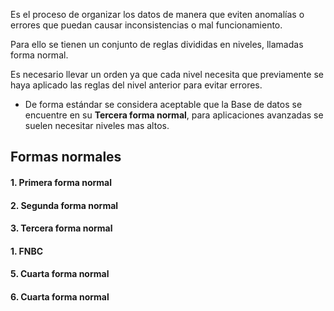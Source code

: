 
Es el proceso de organizar los datos de manera que eviten anomalías o errores que puedan causar inconsistencias o mal funcionamiento.

Para ello se tienen un conjunto de reglas divididas en niveles, llamadas forma normal. 

Es necesario llevar un orden ya que cada nivel necesita que previamente se haya aplicado las reglas del nivel anterior para evitar errores.

* De forma estándar se considera aceptable que la Base de datos se encuentre en su **Tercera forma normal**, para aplicaciones avanzadas se suelen necesitar niveles mas altos.
## Formas normales

#### 1. Primera forma normal
#### 2. Segunda forma normal
#### 3. Tercera forma normal
#### 1. FNBC
#### 5. Cuarta forma normal
#### 6. Cuarta forma normal



